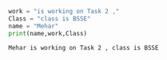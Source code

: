 

```python
work = "is working on Task 2 ,"
Class = "class is BSSE"
name = "Mehar"
print(name,work,Class)
```

    Mehar is working on Task 2 , class is BSSE
    
